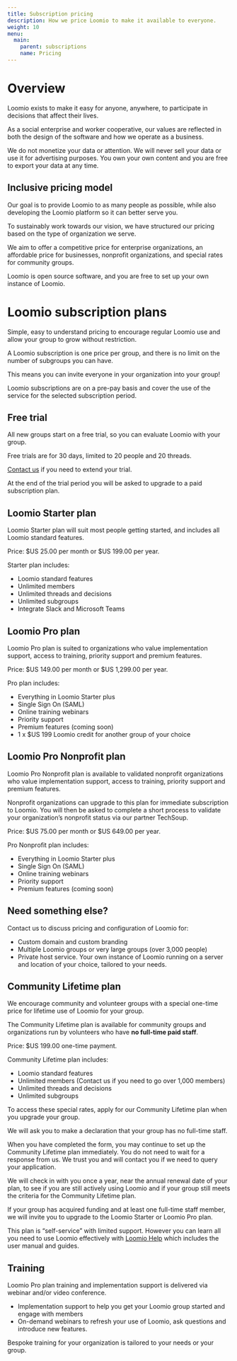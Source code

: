 ```yaml
---
title: Subscription pricing
description: How we price Loomio to make it available to everyone.
weight: 10
menu:
  main:
    parent: subscriptions
    name: Pricing
---
```


# Overview
Loomio exists to make it easy for anyone, anywhere, to participate in decisions that affect their lives.

As a social enterprise and worker cooperative, our values are reflected in both the design of the software and how we operate as a business.

We do not monetize your data or attention. We will never sell your data or use it for advertising purposes. You own your own content and you are free to export your data at any time.

## Inclusive pricing model
Our goal is to provide Loomio to as many people as possible, while also developing the Loomio platform so it can better serve you.

To sustainably work towards our vision, we have structured our pricing based on the type of organization we serve.

We aim to offer a competitive price for enterprise organizations, an affordable price for businesses, nonprofit organizations, and special rates for community groups.

Loomio is open source software, and you are free to set up your own instance of Loomio.

# Loomio subscription plans
Simple, easy to understand pricing to encourage regular Loomio use and allow your group to grow without restriction.  

A Loomio subscription is one price per group, and there is no limit on the number of subgroups you can have.

This means you can invite everyone in your organization into your group!

Loomio subscriptions are on a pre-pay basis and cover the use of the service for the selected subscription period.

## Free trial
All new groups start on a free trial, so you can evaluate Loomio with your group.

Free trials are for 30 days, limited to 20 people and 20 threads.

[Contact us](https://www.loomio.org/contact) if you need to extend your trial.

At the end of the trial period you will be asked to upgrade to a paid subscription plan.

## Loomio Starter plan
Loomio Starter plan will suit most people getting started, and includes all Loomio standard features.

Price: $US 25.00 per month or $US 199.00 per year.

Starter plan includes:
- Loomio standard features
- Unlimited members
- Unlimited threads and decisions
- Unlimited subgroups
- Integrate Slack and Microsoft Teams

## Loomio Pro plan
Loomio Pro plan is suited to organizations who value implementation support, access to training, priority support and premium features.

Price: $US 149.00 per month or $US 1,299.00 per year.

Pro plan includes:
- Everything in Loomio Starter plus
- Single Sign On (SAML)
- Online training webinars
- Priority support
- Premium features (coming soon)
- 1 x $US 199 Loomio credit for another group of your choice

## Loomio Pro Nonprofit plan
Loomio Pro Nonprofit plan is available to validated nonprofit organizations who value implementation support, access to training, priority support and premium features.

Nonprofit organizations can upgrade to this plan for immediate subscription to Loomio. You will then be asked to complete a short process to validate your organization’s nonprofit status via our partner TechSoup.

Price: $US 75.00 per month or $US 649.00 per year.

Pro Nonprofit plan includes:
- Everything in Loomio Starter plus
- Single Sign On (SAML)
- Online training webinars
- Priority support
- Premium features (coming soon)

## Need something else?
Contact us to discuss pricing and configuration of Loomio for:
- Custom domain and custom branding
- Multiple Loomio groups or very large groups (over 3,000 people)
- Private host service. Your own instance of Loomio running on a server and location of your choice, tailored to your needs.

## Community Lifetime plan
We encourage community and volunteer groups with a special one-time price for lifetime use of Loomio for your group.

The Community Lifetime plan is available for community groups and organizations run by volunteers who have **no full-time paid staff**.

Price: $US 199.00 one-time payment.

Community Lifetime plan includes:
- Loomio standard features
- Unlimited members (Contact us if you need to go over 1,000 members)
- Unlimited threads and decisions
- Unlimited subgroups

To access these special rates, apply for our Community Lifetime plan when you upgrade your group.

We will ask you to make a declaration that your group has no full-time staff.

When you have completed the form, you may continue to set up the Community Lifetime plan immediately. You do not need to wait for a response from us. We trust you and will contact you if we need to query your application.

We will check in with you once a year, near the annual renewal date of your plan, to see if you are still actively using Loomio and if your group still meets the criteria for the Community Lifetime plan.

If your group has acquired funding and at least one full-time staff member, we will invite you to upgrade to the Loomio Starter or Loomio Pro plan.

This plan is “self-service” with limited support. However you can learn all you need to use Loomio effectively with [Loomio Help](https://help.loomio.org) which includes the user manual and guides.

## Training
Loomio Pro plan training and implementation support is delivered via webinar and/or video conference.

- Implementation support to help you get your Loomio group started and engage with members
- On-demand webinars to refresh your use of Loomio, ask questions and introduce new features.

Bespoke training for your organization is tailored to your needs or your group.
